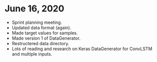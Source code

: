 # June 16, 2020
* Sprint planning meeting.
* Updated data format (again).
* Made target values for samples.
* Made version 1 of DataGenerator. 
* Restructered data directory.
* Lots of reading and research on Keras DataGenerator for ConvLSTM and multiple inputs.
